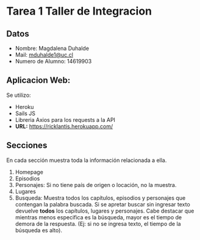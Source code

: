 ﻿# Tarea 1 Taller de Integracion
## Datos
- Nombre: Magdalena Duhalde
- Mail: mduhalde1@uc.cl
- Numero de Alumno: 14619903

## Aplicacion Web: 
Se utilizo:
- Heroku
- Sails JS 
- Libreria Axios para los requests a la API
- **URL:** https://ricklantis.herokuapp.com/

## Secciones 

En cada sección muestra toda la información relacionada a ella. 
1. Homepage
2. Episodios
3. Personajes: Si no tiene país de origen o locación, no la muestra. 
4. Lugares
5. Busqueda: Muestra todos los capítulos, episodios y personajes que contengan la palabra buscada. Si se apretar buscar sin ingresar texto devuelve **todos** los capítulos, lugares y personajes. Cabe destacar que mientras menos especifica es la búsqueda, mayor es el tiempo de demora de la respuesta. (Ej: si no se ingresa texto, el tiempo de la búsqueda es alto).



